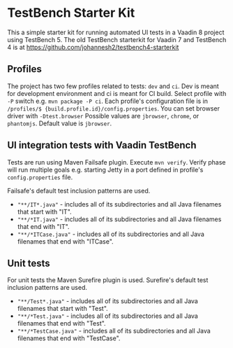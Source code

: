 # TestBench Starter Kit

This a simple starter kit for running automated UI tests in a Vaadin 8 project using TestBench 5.
The old TestBench starterkit for Vaadin 7 and TestBench 4 is at https://github.com/johannesh2/testbench4-starterkit

## Profiles 
The project has two few profiles related to tests: `dev` and `ci`. Dev is meant for development environment and ci is meant for CI build. Select profile with `-P` switch e.g. `mvn package -P ci`. Each profile's configuration file is in `/profiles/$ {build.profile.id}/config.properties`. You can set browser driver with `-Dtest.browser` Possible values are `jbrowser`, `chrome`, or `phantomjs`. Default value is `jbrowser`.

## UI integration tests with Vaadin TestBench
Tests are run using Maven Failsafe plugin. Execute `mvn verify`. Verify phase will run multiple goals e.g. starting Jetty in a port defined in profile's `config.properties` file.

Failsafe's default test inclusion patterns are used.
* `"**/IT*.java"` - includes all of its subdirectories and all Java filenames that start with "IT".
* `"**/*IT.java"` - includes all of its subdirectories and all Java filenames that end with "IT".
* `"**/*ITCase.java"` - includes all of its subdirectories and all Java filenames that end with "ITCase".

## Unit tests
For unit tests the Maven Surefire plugin is used. Surefire's default test inclusion patterns are used.
* `"**/Test*.java"` - includes all of its subdirectories and all Java filenames that start with "Test".
* `"**/*Test.java"` - includes all of its subdirectories and all Java filenames that end with "Test".
* `"**/*TestCase.java"` - includes all of its subdirectories and all Java filenames that end with "TestCase".
